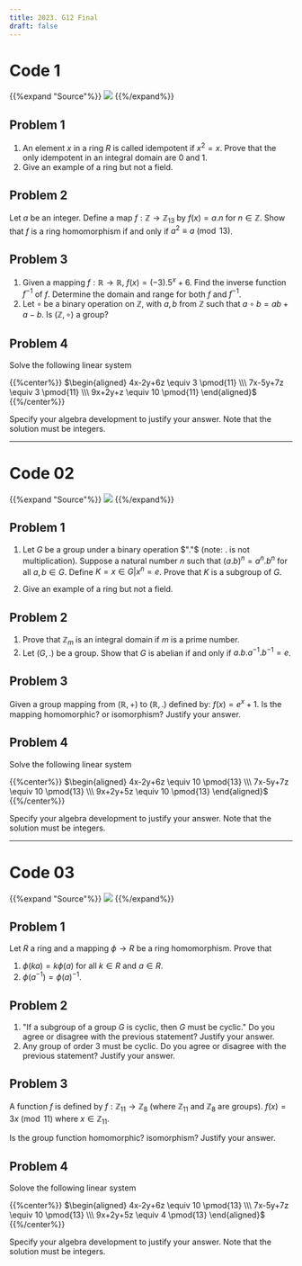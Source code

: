 ```yaml
---
title: 2023. G12 Final
draft: false
---
```


# Code 1

{{%expand "Source"%}}
![](source_1.webp)
{{%/expand%}}

## Problem 1
1. An element $x$ in a ring $R$ is called idempotent if $x^2 = x$. Prove that the only idempotent in an integral domain are $0$ and $1$.
2. Give an example of a ring but not a field.

## Problem 2
Let $a$ be an integer. Define a map $f: \mathbb{Z} \to \mathbb{Z} _{13}$ by $f(x) = a.n$ for $n \in \mathbb{Z}$. Show that $f$ is a ring homomorphism if and only if $a^2 \equiv a \pmod{13}$.

## Problem 3
1. Given a mapping $f: \mathbb{R} \to \mathbb{R}$, $f(x) = (-3).5^x+6$. Find the inverse function $f^{-1}$ of $f$. Determine the domain and range for both $f$ and $f^{-1}$.
2. Let $\circ$ be a binary operation on $\mathbb{Z}$, with $a, b$ from $\mathbb{Z}$ such that $a \circ b = ab + a - b$. Is $(\mathbb{Z}, \circ)$ a group?

## Problem 4
Solve the following linear system

{{%center%}}
$\begin{aligned}
4x-2y+6z \equiv 3 \pmod{11} \\\
7x-5y+7z \equiv 3 \pmod{11} \\\
9x+2y+z \equiv 10 \pmod{11}
\end{aligned}$
{{%/center%}}

Specify your algebra development to justify your answer. Note that the solution must be integers.

---
# Code 02

{{%expand "Source"%}}
![](source_2.webp)
{{%/expand%}}

## Problem 1
1. Let $G$ be a group under a binary operation $"."$ (note: . is not multiplication). Suppose a natural number $n$ such that $(a.b)^n = a^n.b^n$ for all $a,b \in G$. Define $K = {x \in G | x^n = e}$. Prove that $K$ is a subgroup of $G$.

2. Give an example of a ring but not a field.

## Problem 2
1. Prove that $\mathbb{Z}_m$ is an integral domain if $m$ is a prime number.
2. Let $(G,.)$ be a group. Show that $G$ is abelian if and only if $a.b.a^{-1}.b^{-1} = e$.

## Problem 3
Given a group mapping from $(\mathbb{R}, +)$ to $(\mathbb{R}, .)$ defined by: $f(x) = e^x + 1$. Is the mapping homomorphic? or isomorphism? Justify your answer.

## Problem 4
Solve the following linear system

{{%center%}}
$\begin{aligned}
4x-2y+6z \equiv 10 \pmod{13} \\\
7x-5y+7z \equiv 10 \pmod{13} \\\
9x+2y+5z \equiv 10 \pmod{13}
\end{aligned}$
{{%/center%}}

Specify your algebra development to justify your answer. Note that the solution must be integers.

---
# Code 03

{{%expand "Source"%}}
![](source_3.webp)
{{%/expand%}}

## Problem 1
Let $R$ a ring and a mapping $\phi \to R$ be a ring homomorphism. Prove that
1. $\phi(ka) = k\phi(a)$ for all $k \in R$ and $a \in R$.
2. $\phi(a^{-1}) = \phi(a)^{-1}$.

## Problem 2
1. "If a subgroup of a group $G$ is cyclic, then $G$ must be cyclic." Do you agree or disagree with the previous statement? Justify your answer.
2. Any group of order 3 must be cyclic. Do you agree or disagree with the previous statement? Justify your answer.

## Problem 3
A function $f$ is defined by $f: \mathbb{Z} _{11} \to \mathbb{Z} _{8}$ (where $\mathbb{Z} _{11}$ and $\mathbb{Z} _{8}$ are groups). $f(x) = 3x \pmod{11}$ where $x \in \mathbb{Z} _{11}$.

Is the group function homomorphic? isomorphism? Justify your answer.

## Problem 4
Solove the following linear system

{{%center%}}
$\begin{aligned}
4x-2y+6z \equiv 10 \pmod{13} \\\
7x-5y+7z \equiv 10 \pmod{13} \\\
9x+2y+5z \equiv 4 \pmod{13}
\end{aligned}$
{{%/center%}}

Specify your algebra development to justify your answer. Note that the solution must be integers.